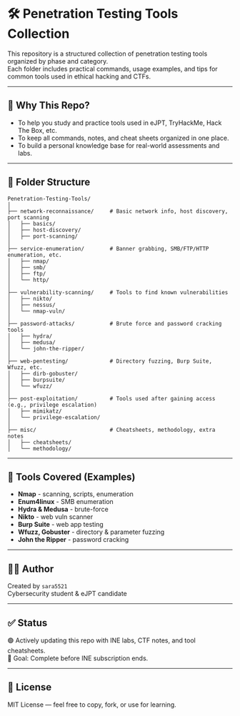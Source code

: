 # 🛠️ Penetration Testing Tools Collection

This repository is a structured collection of penetration testing tools organized by phase and category.  
Each folder includes practical commands, usage examples, and tips for common tools used in ethical hacking and CTFs.

---

## 🧭 Why This Repo?

- To help you study and practice tools used in eJPT, TryHackMe, Hack The Box, etc.
- To keep all commands, notes, and cheat sheets organized in one place.
- To build a personal knowledge base for real-world assessments and labs.

---

## 📂 Folder Structure

```
Penetration-Testing-Tools/
│
├── network-reconnaissance/     # Basic network info, host discovery, port scanning
│   ├── basics/
│   ├── host-discovery/
│   ├── port-scanning/
│
├── service-enumeration/        # Banner grabbing, SMB/FTP/HTTP enumeration, etc.
│   ├── nmap/
│   ├── smb/
│   ├── ftp/
│   └── http/
│
├── vulnerability-scanning/     # Tools to find known vulnerabilities
│   ├── nikto/
│   ├── nessus/
│   └── nmap-vuln/
│
├── password-attacks/           # Brute force and password cracking tools
│   ├── hydra/
│   ├── medusa/
│   └── john-the-ripper/
│
├── web-pentesting/             # Directory fuzzing, Burp Suite, Wfuzz, etc.
│   ├── dirb-gobuster/
│   ├── burpsuite/
│   └── wfuzz/
│
├── post-exploitation/          # Tools used after gaining access (e.g., privilege escalation)
│   ├── mimikatz/
│   └── privilege-escalation/
│
├── misc/                       # Cheatsheets, methodology, extra notes
│   ├── cheatsheets/
│   └── methodology/
```

---

## 🔗 Tools Covered (Examples)

- **Nmap** - scanning, scripts, enumeration
- **Enum4linux** - SMB enumeration
- **Hydra & Medusa** - brute-force
- **Nikto** - web vuln scanner
- **Burp Suite** - web app testing
- **Wfuzz, Gobuster** - directory & parameter fuzzing
- **John the Ripper** - password cracking

---

## 👩‍💻 Author

Created by `sara5521`  
Cybersecurity student & eJPT candidate

---

## ✅ Status

🟢 Actively updating this repo with INE labs, CTF notes, and tool cheatsheets.  
📅 Goal: Complete before INE subscription ends.

---

## 📌 License

MIT License — feel free to copy, fork, or use for learning.
